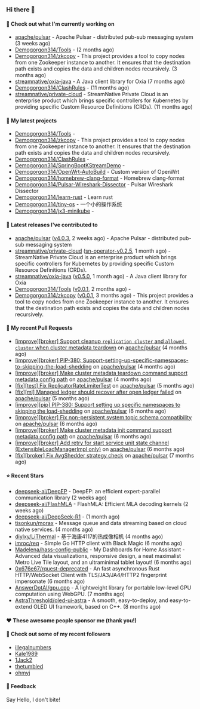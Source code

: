 ### Hi there 👋

#### 👷 Check out what I'm currently working on

- [apache/pulsar](https://github.com/apache/pulsar) - Apache Pulsar - distributed pub-sub messaging system (3 weeks ago)
- [Demogorgon314/Tools](https://github.com/Demogorgon314/Tools) -  (2 months ago)
- [Demogorgon314/zkcopy](https://github.com/Demogorgon314/zkcopy) - This project provides a tool to copy nodes from one Zookeeper instance to another. It ensures that the destination path exists and copies the data and children nodes recursively. (3 months ago)
- [streamnative/oxia-java](https://github.com/streamnative/oxia-java) - A Java client library for Oxia (7 months ago)
- [Demogorgon314/ClashRules](https://github.com/Demogorgon314/ClashRules) -  (11 months ago)
- [streamnative/private-cloud](https://github.com/streamnative/private-cloud) - StreamNative Private Cloud is an enterprise product which brings specific controllers for Kubernetes by providing specific Custom Resource Definitions (CRDs). (11 months ago)

#### 🌱 My latest projects

- [Demogorgon314/Tools](https://github.com/Demogorgon314/Tools) - 
- [Demogorgon314/zkcopy](https://github.com/Demogorgon314/zkcopy) - This project provides a tool to copy nodes from one Zookeeper instance to another. It ensures that the destination path exists and copies the data and children nodes recursively.
- [Demogorgon314/ClashRules](https://github.com/Demogorgon314/ClashRules) - 
- [Demogorgon314/SpringBootKStreamDemo](https://github.com/Demogorgon314/SpringBootKStreamDemo) - 
- [Demogorgon314/OpenWrt-AutoBuild](https://github.com/Demogorgon314/OpenWrt-AutoBuild) - Custom version of OpenWrt
- [Demogorgon314/homebrew-clang-format](https://github.com/Demogorgon314/homebrew-clang-format) - Homebrew clang-format
- [Demogorgon314/Pulsar-Wireshark-Dissector](https://github.com/Demogorgon314/Pulsar-Wireshark-Dissector) - Pulsar Wireshark Dissector
- [Demogorgon314/learn-rust](https://github.com/Demogorgon314/learn-rust) - Learn rust
- [Demogorgon314/tiny-os](https://github.com/Demogorgon314/tiny-os) - 一个小的操作系统
- [Demogorgon314/jx3-minikube](https://github.com/Demogorgon314/jx3-minikube) - 

#### 🔭 Latest releases I've contributed to

- [apache/pulsar](https://github.com/apache/pulsar) ([v4.0.3](https://github.com/apache/pulsar/releases/tag/v4.0.3), 2 weeks ago) - Apache Pulsar - distributed pub-sub messaging system
- [streamnative/private-cloud](https://github.com/streamnative/private-cloud) ([sn-operator-v0.2.5](https://github.com/streamnative/private-cloud/releases/tag/sn-operator-v0.2.5), 1 month ago) - StreamNative Private Cloud is an enterprise product which brings specific controllers for Kubernetes by providing specific Custom Resource Definitions (CRDs).
- [streamnative/oxia-java](https://github.com/streamnative/oxia-java) ([v0.5.0](https://github.com/streamnative/oxia-java/releases/tag/v0.5.0), 1 month ago) - A Java client library for Oxia
- [Demogorgon314/Tools](https://github.com/Demogorgon314/Tools) ([v0.0.1](https://github.com/Demogorgon314/Tools/releases/tag/v0.0.1), 2 months ago) - 
- [Demogorgon314/zkcopy](https://github.com/Demogorgon314/zkcopy) ([v0.0.1](https://github.com/Demogorgon314/zkcopy/releases/tag/v0.0.1), 3 months ago) - This project provides a tool to copy nodes from one Zookeeper instance to another. It ensures that the destination path exists and copies the data and children nodes recursively.

#### 🔨 My recent Pull Requests

- [[improve][broker] Support cleanup `replication cluster` and `allowed cluster` when cluster metadata teardown](https://github.com/apache/pulsar/pull/23561) on [apache/pulsar](https://github.com/apache/pulsar) (4 months ago)
- [[improve][broker] PIP-380: Support-setting-up-specific-namespaces-to-skipping-the-load-shedding](https://github.com/apache/pulsar/pull/23549) on [apache/pulsar](https://github.com/apache/pulsar) (4 months ago)
- [[improve][broker] Make cluster metadata teardown command support metadata config path](https://github.com/apache/pulsar/pull/23520) on [apache/pulsar](https://github.com/apache/pulsar) (4 months ago)
- [[fix][test] Fix ReplicatorRateLimiterTest](https://github.com/apache/pulsar/pull/23369) on [apache/pulsar](https://github.com/apache/pulsar) (5 months ago)
- [[fix][ml] Managed ledger should recover after open ledger failed](https://github.com/apache/pulsar/pull/23368) on [apache/pulsar](https://github.com/apache/pulsar) (5 months ago)
- [[improve][pip] PIP-380: Support setting up specific namespaces to skipping the load-shedding](https://github.com/apache/pulsar/pull/23304) on [apache/pulsar](https://github.com/apache/pulsar) (6 months ago)
- [[improve][broker] Fix non-persistent system topic schema compatibility](https://github.com/apache/pulsar/pull/23286) on [apache/pulsar](https://github.com/apache/pulsar) (6 months ago)
- [[improve][broker] Make cluster metadata init command support metadata config path](https://github.com/apache/pulsar/pull/23269) on [apache/pulsar](https://github.com/apache/pulsar) (6 months ago)
- [[improve][broker] Add retry for start service unit state channel (ExtensibleLoadManagerImpl only)](https://github.com/apache/pulsar/pull/23230) on [apache/pulsar](https://github.com/apache/pulsar) (6 months ago)
- [[fix][broker] Fix AvgShedder strategy check](https://github.com/apache/pulsar/pull/23156) on [apache/pulsar](https://github.com/apache/pulsar) (7 months ago)

#### ⭐ Recent Stars

- [deepseek-ai/DeepEP](https://github.com/deepseek-ai/DeepEP) - DeepEP: an efficient expert-parallel communication library (2 weeks ago)
- [deepseek-ai/FlashMLA](https://github.com/deepseek-ai/FlashMLA) - FlashMLA: Efficient MLA decoding kernels (2 weeks ago)
- [deepseek-ai/DeepSeek-R1](https://github.com/deepseek-ai/DeepSeek-R1) -  (1 month ago)
- [tisonkun/morax](https://github.com/tisonkun/morax) - Message queue and data streaming based on cloud native services. (4 months ago)
- [diylxy/LiThermal](https://github.com/diylxy/LiThermal) - 基于海康4117的热成像相机 (4 months ago)
- [imroc/req](https://github.com/imroc/req) - Simple Go HTTP client with Black Magic (6 months ago)
- [Madelena/hass-config-public](https://github.com/Madelena/hass-config-public) - My Dashboards for Home Assistant - Advanced data visualizations, responsive design, a neat maximalist Metro Live Tile layout, and an ultraminimal tablet layout! (6 months ago)
- [0x676e67/rquest-deprecated](https://github.com/0x676e67/rquest-deprecated) - An fast asynchronous Rust HTTP/WebSocket Client with TLS/JA3/JA4/HTTP2 fingerprint impersonate (6 months ago)
- [AnswerDotAI/gpu.cpp](https://github.com/AnswerDotAI/gpu.cpp) - A lightweight library for portable low-level GPU computation using WebGPU.  (7 months ago)
- [AstraThreshold/oled-ui-astra](https://github.com/AstraThreshold/oled-ui-astra) - A smooth, easy-to-deploy, and easy-to-extend OLED UI framework, based on C&#43;&#43;. (8 months ago)

#### ❤️ These awesome people sponsor me (thank you!)


#### 👯 Check out some of my recent followers

- [illegalnumbers](https://github.com/illegalnumbers)
- [Kale1989](https://github.com/Kale1989)
- [1Jack2](https://github.com/1Jack2)
- [thetumbled](https://github.com/thetumbled)
- [ohmyj](https://github.com/ohmyj)

#### 💬 Feedback

Say Hello, I don't bite!

